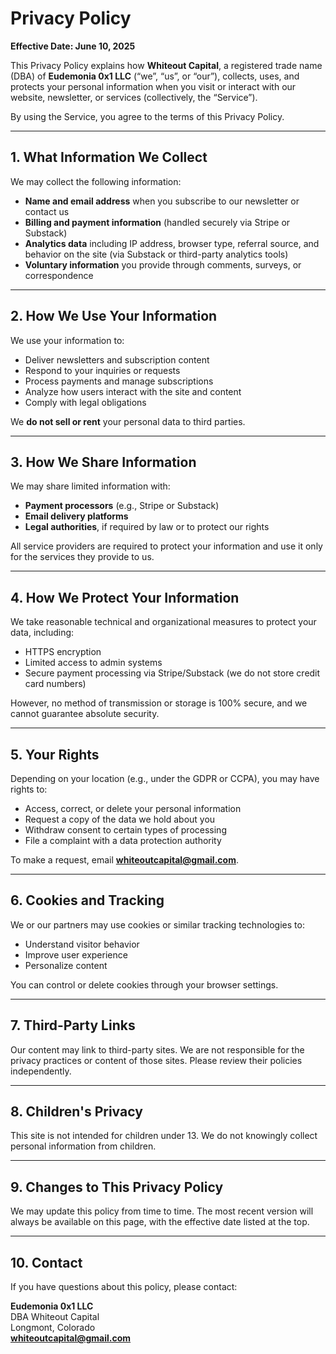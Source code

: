 # Privacy Policy

**Effective Date: June 10, 2025**

This Privacy Policy explains how **Whiteout Capital**, a registered trade name (DBA) of **Eudemonia 0x1 LLC** (“we”, “us”, or “our”), collects, uses, and protects your personal information when you visit or interact with our website, newsletter, or services (collectively, the “Service”).

By using the Service, you agree to the terms of this Privacy Policy.

---

## 1. What Information We Collect

We may collect the following information:

- **Name and email address** when you subscribe to our newsletter or contact us
- **Billing and payment information** (handled securely via Stripe or Substack)
- **Analytics data** including IP address, browser type, referral source, and behavior on the site (via Substack or third-party analytics tools)
- **Voluntary information** you provide through comments, surveys, or correspondence

---

## 2. How We Use Your Information

We use your information to:

- Deliver newsletters and subscription content  
- Respond to your inquiries or requests  
- Process payments and manage subscriptions  
- Analyze how users interact with the site and content  
- Comply with legal obligations

We **do not sell or rent** your personal data to third parties.

---

## 3. How We Share Information

We may share limited information with:

- **Payment processors** (e.g., Stripe or Substack)  
- **Email delivery platforms**  
- **Legal authorities**, if required by law or to protect our rights

All service providers are required to protect your information and use it only for the services they provide to us.

---

## 4. How We Protect Your Information

We take reasonable technical and organizational measures to protect your data, including:

- HTTPS encryption  
- Limited access to admin systems  
- Secure payment processing via Stripe/Substack (we do not store credit card numbers)

However, no method of transmission or storage is 100% secure, and we cannot guarantee absolute security.

---

## 5. Your Rights

Depending on your location (e.g., under the GDPR or CCPA), you may have rights to:

- Access, correct, or delete your personal information  
- Request a copy of the data we hold about you  
- Withdraw consent to certain types of processing  
- File a complaint with a data protection authority

To make a request, email **whiteoutcapital@gmail.com**.

---

## 6. Cookies and Tracking

We or our partners may use cookies or similar tracking technologies to:

- Understand visitor behavior  
- Improve user experience  
- Personalize content

You can control or delete cookies through your browser settings.

---

## 7. Third-Party Links

Our content may link to third-party sites. We are not responsible for the privacy practices or content of those sites. Please review their policies independently.

---

## 8. Children's Privacy

This site is not intended for children under 13. We do not knowingly collect personal information from children.

---

## 9. Changes to This Privacy Policy

We may update this policy from time to time. The most recent version will always be available on this page, with the effective date listed at the top.

---

## 10. Contact

If you have questions about this policy, please contact:

**Eudemonia 0x1 LLC**  
DBA Whiteout Capital  
Longmont, Colorado  
**whiteoutcapital@gmail.com**
